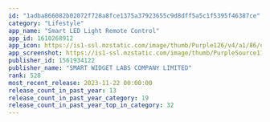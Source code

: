 ```yaml
---
id: "1adba866082b02072f728a8fce1375a37923655c9d8dff5a5c1f5395f46387ce"
category: "Lifestyle"
app_name: "Smart LED Light Remote Control"
app_id: 1610268912
app_icon: https://is1-ssl.mzstatic.com/image/thumb/Purple126/v4/a1/86/c4/a186c456-c313-0656-224c-719c6e0a01c0/AppIcon-0-0-1x_U007emarketing-0-6-0-sRGB-85-220.png/1024x1024bb.png
app_screenshot: https://is1-ssl.mzstatic.com/image/thumb/PurpleSource116/v4/af/14/07/af1407fc-19b3-d1ea-0f4e-e0ae2b58eebc/9e235c9a-f7b7-4fa2-856b-0ed5112abc9f_ipX-001.png/1242x2688bb.png
publisher_id: 1561934122
publisher_name: "SMART WIDGET LABS COMPANY LIMITED"
rank: 528
most_recent_release: 2023-11-22 00:00:00
release_count_in_past_year: 13
release_count_in_past_year_category: 19
release_count_in_past_year_top_in_category: 32
---
```

